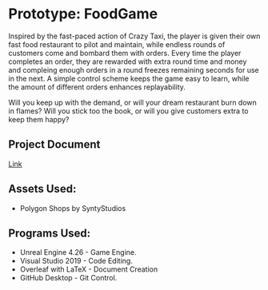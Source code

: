 # Prototype: FoodGame
 
 Inspired by the fast-paced action of Crazy Taxi, the player is given their own fast food restaurant to pilot and maintain, while endless rounds of customers come and bombard them with orders.  Every time the player completes an order, they are rewarded with extra round time and money and compleing enough orders in a round freezes remaining seconds for use in the next. A simple control scheme keeps the game easy to learn, while the amount of different orders enhances replayability.
 
 Will you keep up with the demand, or will your dream restaurant burn down in flames?  Will you stick too the book, or will you give customers extra to keep them happy?
 
 ## Project Document
 
 [Link]()

## Assets Used:
- Polygon Shops by SyntyStudios 

## Programs Used:
- Unreal Engine 4.26 - Game Engine.
- Visual Studio 2019 - Code Editing.
- Overleaf with LaTeX - Document Creation
- GitHub Desktop - Git Control. 

